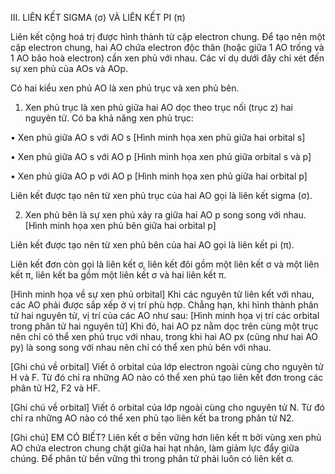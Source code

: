 III. LIÊN KẾT SIGMA (σ) VÀ LIÊN KẾT PI (π)

Liên kết cộng hoá trị được hình thành từ cặp electron chung. Để tạo nên một cặp electron chung, hai AO chứa electron độc thân (hoặc giữa 1 AO trống và 1 AO bão hoà electron) cần xen phủ với nhau. Các ví dụ dưới đây chỉ xét đến sự xen phủ của AOs và AOp.

Có hai kiểu xen phủ AO là xen phủ trục và xen phủ bên.

1. Xen phủ trục là xen phủ giữa hai AO dọc theo trục nối (trục z) hai nguyên tử. Có ba khả năng xen phủ trục:

• Xen phủ giữa AO s với AO s
[Hình minh họa xen phủ giữa hai orbital s]

• Xen phủ giữa AO s với AO p
[Hình minh họa xen phủ giữa orbital s và p]

• Xen phủ giữa AO p với AO p
[Hình minh họa xen phủ giữa hai orbital p]

Liên kết được tạo nên từ xen phủ trục của hai AO gọi là liên kết sigma (σ).

2. Xen phủ bên là sự xen phủ xảy ra giữa hai AO p song song với nhau.
[Hình minh họa xen phủ bên giữa hai orbital p]

Liên kết được tạo nên từ xen phủ bên của hai AO gọi là liên kết pi (π).

Liên kết đơn còn gọi là liên kết σ, liên kết đôi gồm một liên kết σ và một liên kết π, liên kết ba gồm một liên kết σ và hai liên kết π.

[Hình minh họa về sự xen phủ orbital]
Khi các nguyên tử liên kết với nhau, các AO phải được sắp xếp ở vị trí phù hợp. Chẳng hạn, khi hình thành phân tử hai nguyên tử, vị trí của các AO như sau:
[Hình minh họa vị trí các orbital trong phân tử hai nguyên tử]
Khi đó, hai AO pz nằm dọc trên cùng một trục nên chỉ có thể xen phủ trục với nhau, trong khi hai AO px (cũng như hai AO py) là song song với nhau nên chỉ có thể xen phủ bên với nhau.

[Ghi chú về orbital]
Viết ô orbital của lớp electron ngoài cùng cho nguyên tử H và F. Từ đó chỉ ra những AO nào có thể xen phủ tạo liên kết đơn trong các phân tử H2, F2 và HF.

[Ghi chú về orbital]
Viết ô orbital của lớp ngoài cùng cho nguyên tử N. Từ đó chỉ ra những AO nào có thể xen phủ tạo liên kết ba trong phân tử N2.

[Ghi chú]
EM CÓ BIẾT?
Liên kết σ bền vững hơn liên kết π bởi vùng xen phủ AO chứa electron chung chặt giữa hai hạt nhân, làm giảm lực đẩy giữa chúng. Để phân tử bền vững thì trong phân tử phải luôn có liên kết σ.
